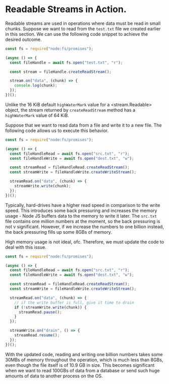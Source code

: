 # Readable Streams in Action.

Readable streams are used in operations where data must be read in small chunks. Suppose we want to read from the `test.txt` file we created earlier in this section. We can use the following code snippet to achieve the desired outcome.

```javascript
const fs = require("node:fs/promises");

(async () => {
  const fileHandle = await fs.open("test.txt", "r");

  const stream = fileHandle.createReadStream();

  stream.on("data", (chunk) => {
    console.log(chunk);
  });
})();
```

Unlike the 16 KiB default `highWaterMark` value for a <stream.Readable> object, the stream returned by `createReadStream` method has a `highWaterMark` value of 64 KiB.

Suppose that we want to read data from a file and write it to a new file. The following code allows us to execute this behavior.

```javascript
const fs = require("node:fs/promises");

(async () => {
  const fileHandleRead = await fs.open("src.txt", "r");
  const fileHandleWrite = await fs.open("dest.txt", "w");

  const streamRead = fileHandleRead.createReadStream();
  const streamWrite = fileHandleWrite.createWriteStream();

  streamRead.on("data", (chunk) => {
    streamWrite.write(chunk);
  });
})();
```

Typically, hard-drives have a higher read speed in comparison to the write speed. This introduces some back pressuring and increases the memory usage - Node JS buffers data to the memory to write it later. The `src.txt` file contains one million numbers at the moment, so the back pressuring is not v significant. However, if we increase the numbers to one billion instead, the back pressuring fills up some 8GBs of memory.

High memory usage is not ideal, ofc. Therefore, we must update the code to deal with this issue.

```javascript
const fs = require("node:fs/promises");

(async () => {
  const fileHandleRead = await fs.open("src.txt", "r");
  const fileHandleWrite = await fs.open("dest.txt", "w");

  const streamRead = fileHandleRead.createReadStream();
  const streamWrite = fileHandleWrite.createWriteStream();

  streamRead.on("data", (chunk) => {
    // if the write buffer is full, give it time to drain
    if (!streamWrite.write(chunk)) {
      streamRead.pause();
    }
  });

  streamWrite.on("drain", () => {
    streamRead.resume();
  });
})();
```

With the updated code, reading and writing one billion numbers takes some 30MBs of memory throughout the operation, which is much less than 8GBs, even though the file itself is of 10.9 GB in size. This becomes significant when we want to read 100GBs of data from a database or send such huge amounts of data to another process on the OS.
